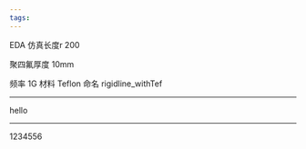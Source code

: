 ```yaml
---
tags:
---
```

EDA 仿真长度r 200

聚四氟厚度 10mm

频率 1G
材料 Teflon
命名 rigidline_withTef

---

hello

---

1234556